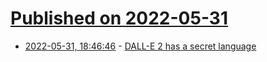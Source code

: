 # [Published on 2022-05-31](index.md)

* [2022-05-31, 18:46:46](https://news.ycombinator.com/item?id=31573282) - [DALL-E 2 has a secret language](https://twitter.com/giannis_daras/status/1531693093040230402)

